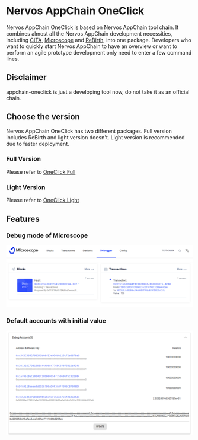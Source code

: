 # Nervos AppChain OneClick

Nervos AppChain OneClick is based on Nervos AppChain tool chain. It combines almost all the Nervos AppChain development necessities,  including [CITA](https://github.com/cryptape/cita), [Microscope](https://github.com/cryptape/microscope) and [ReBirth](https://github.com/cryptape/re-birth), into one package. Developers who want to quickly start Nervos AppChain to have an overview or want to perform an agile prototype development only need to enter a few command lines.

## Disclaimer

appchain-oneclick is just a developing tool now, do not take it as an official chain.

## Choose the version

Nervos AppChain OneClick has two different packages. Full version includes ReBirth and light version doesn't. Light version is recommended due to faster deployment.

### Full Version

Please refer to [OneClick Full](https://github.com/PRIEWIENV/appchain-oneclick/blob/master/OneClick_Full.md)

### Light Version

Please refer to [OneClick Light](https://github.com/PRIEWIENV/appchain-oneclick/tree/develop)

## Features

### Debug mode of Microscope

![](image/debugger_1.png)
![](image/debugger_2.png)

### Default accounts with initial value

![](image/initial_value.png)

